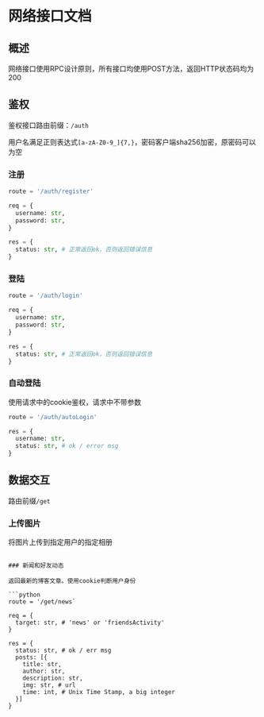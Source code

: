 # 网络接口文档

## 概述

网络接口使用RPC设计原则，所有接口均使用POST方法，返回HTTP状态码均为200

## 鉴权

鉴权接口路由前缀：`/auth`

用户名满足正则表达式`[a-zA-Z0-9_]{7,}`，密码客户端sha256加密，原密码可以为空

### 注册

```python
route = '/auth/register'

req = {
  username: str,
  password: str,
}

res = {
  status: str, # 正常返回ok，否则返回错误信息
}
```

### 登陆

```python
route = '/auth/login'

req = {
  username: str,
  password: str,
}

res = {
  status: str, # 正常返回ok，否则返回错误信息
}
```

### 自动登陆

使用请求中的cookie鉴权，请求中不带参数

```python
route = '/auth/autoLogin'

res = {
  username: str,
  status: str, # ok / error msg
}
```

## 数据交互

路由前缀`/get`

### 上传图片

将图片上传到指定用户的指定相册

```

### 新闻和好友动态

返回最新的博客文章。使用cookie判断用户身份

```python
route = '/get/news`

req = {
  target: str, # 'news' or 'friendsActivity'
}

res = {
  status: str, # ok / err msg
  posts: [{
    title: str,
    author: str,
    description: str,
    img: str, # url
    time: int, # Unix Time Stamp, a big integer
  }]
}
```
